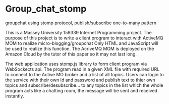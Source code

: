 Group_chat_stomp
================

groupchat using stomp protocol, publish/subscribe one-to-many pattern

This is a Massey University 159339 Internet Programming project.
The purpose of this project is to write a client program  to interact with ActiveMQ MOM to realize micro-blogging/groupchat
Only HTML and JavaScript will be used to realize this function.
The AcriveMQ MOM is deployed on the Amazon Cloud by the tutor of this paper so it may not last long.

The web application uses stomp.js library to form client program via WebSockects api.
The program read in a given XML file with required URL to connect to the Active MO broker and a list of all topics.
Users can login to the service with their own Id and password and publish text to thier own topics and subscribe/desubscribe...
to any topics in the list which the whole program acts like a chatting room, the message will be sent and received instantly.
